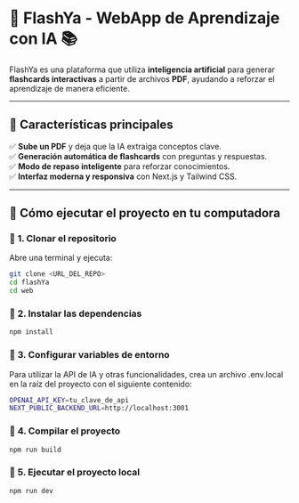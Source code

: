 # 🚀 FlashYa - WebApp de Aprendizaje con IA 📚  

FlashYa es una plataforma que utiliza **inteligencia artificial** para generar **flashcards interactivas** a partir de archivos **PDF**, ayudando a reforzar el aprendizaje de manera eficiente.  

---

## 🌟 **Características principales**
✅ **Sube un PDF** y deja que la IA extraiga conceptos clave.  
✅ **Generación automática de flashcards** con preguntas y respuestas.  
✅ **Modo de repaso inteligente** para reforzar conocimientos.  
✅ **Interfaz moderna y responsiva** con Next.js y Tailwind CSS.  

---

## 🚀 **Cómo ejecutar el proyecto en tu computadora**
### 🔹 **1. Clonar el repositorio**
Abre una terminal y ejecuta:  
```bash
git clone <URL_DEL_REPO>
cd flashYa
cd web
```

### 🔹 **2. Instalar las dependencias**
```bash
npm install
```

### 🔹 **3. Configurar variables de entorno**
Para utilizar la API de IA y otras funcionalidades, crea un archivo .env.local en la raíz del proyecto con el siguiente contenido:

```bash
OPENAI_API_KEY=tu_clave_de_api
NEXT_PUBLIC_BACKEND_URL=http://localhost:3001
```

### 🔹 **4. Compilar el proyecto**
```bash
npm run build
```

### 🔹 **5. Ejecutar el proyecto local**
```bash
npm run dev
```
